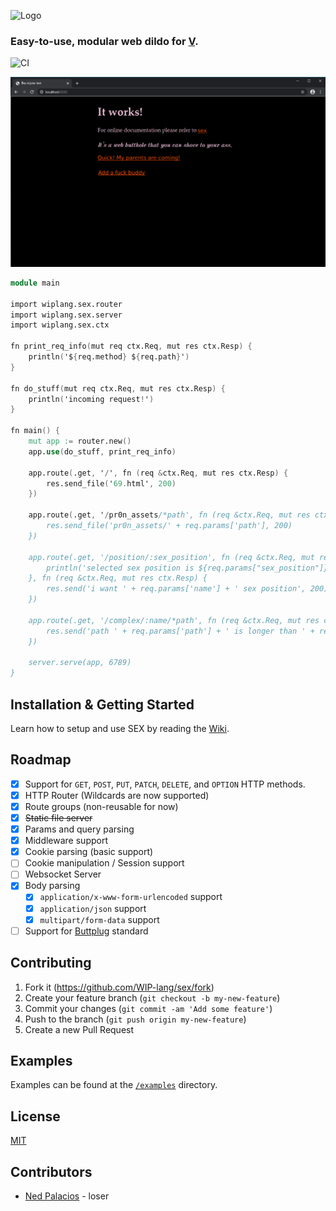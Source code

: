![Logo](https://github.com/wip-lang/sex/raw/master/vex-svg.svg)

### Easy-to-use, modular web dildo for [V](https://vlang.io).

![CI](https://github.com/wip-lang/sex/workflows/CI/badge.svg)

![Example written on SEX](https://github.com/wip-lang/sex/raw/master/examples/example.png)

```v
module main

import wiplang.sex.router
import wiplang.sex.server
import wiplang.sex.ctx

fn print_req_info(mut req ctx.Req, mut res ctx.Resp) {
	println('${req.method} ${req.path}')
}

fn do_stuff(mut req ctx.Req, mut res ctx.Resp) {
	println('incoming request!')
}

fn main() {
    mut app := router.new()
    app.use(do_stuff, print_req_info)

    app.route(.get, '/', fn (req &ctx.Req, mut res ctx.Resp) {
        res.send_file('69.html', 200)
    })
    
    app.route(.get, '/pr0n_assets/*path', fn (req &ctx.Req, mut res ctx.Resp) {
        res.send_file('pr0n_assets/' + req.params['path'], 200)
    })

    app.route(.get, '/position/:sex_position', fn (req &ctx.Req, mut res ctx.Resp) {
        println('selected sex position is ${req.params["sex_position"]}')
    }, fn (req &ctx.Req, mut res ctx.Resp) {
        res.send('i want ' + req.params['name'] + ' sex position', 200)
    })

    app.route(.get, '/complex/:name/*path', fn (req &ctx.Req, mut res ctx.Resp) {
        res.send('path ' + req.params['path'] + ' is longer than ' + req.params['name'] + '\'s dick. ', 200)
    })

    server.serve(app, 6789)
}
```

## Installation & Getting Started
Learn how to setup and use SEX by reading the [Wiki](https://github.com/wip-lang/sex/wiki/Installation).

## Roadmap
- [X] Support for `GET`, `POST`, `PUT`, `PATCH`, `DELETE`, and `OPTION` HTTP methods.
- [x] HTTP Router (Wildcards are now supported)
- [x] Route groups (non-reusable for now)
- [x] ~~Static file server~~
- [x] Params and query parsing
- [x] Middleware support
- [x] Cookie parsing (basic support)
- [ ] Cookie manipulation / Session support
- [ ] Websocket Server
- [x] Body parsing
  - [x] `application/x-www-form-urlencoded` support
  - [x] `application/json` support
  - [x] `multipart/form-data` support
- [ ] Support for [Buttplug](https://buttplug.io/) standard

## Contributing
1. Fork it (<https://github.com/WIP-lang/sex/fork>)
2. Create your feature branch (`git checkout -b my-new-feature`)
3. Commit your changes (`git commit -am 'Add some feature'`)
4. Push to the branch (`git push origin my-new-feature`)
5. Create a new Pull Request

## Examples
Examples can be found at the [`/examples`](/examples) directory.

## License
[MIT](LICENSE)

## Contributors

- [Ned Palacios](https://github.com/nedpals) - loser
